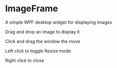 # ImageFrame
A simple WPF desktop widget for displaying images

Drag and drop an image to display it

Click and drag the window the move

Left click to toggle Resize mode

Right click to close
